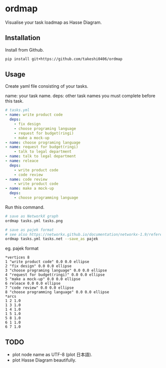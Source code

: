 # ordmap

Visualise your task loadmap as Hasse Diagram.

## Installation

Install from Github.

```bash
pip install git+https://github.com/takeshi0406/ordmap
```

## Usage

Create yaml file consisting of your tasks.

name: your task name.
deps: other task names you must complete before this task.

```yaml
# tasks.yml
- name: write product code
  deps:
    - fix design
    - choose programing language
    - request for budget(ringi)
    - make a mock-up
- name: choose programing language
- name: request for budget(ringi)
    - talk to legal department
- name: talk to legal department
- name: releace
  deps:
    - write product code
    - code review
- name: code review
    - write product code
- name: make a mock-up
  deps:
    - choose programming language
```

Run this command.

```bash
# save as NetworkX graph
ordmap tasks.yml tasks.png

# save as pajek format
# see also https://networkx.github.io/documentation/networkx-1.9/reference/readwrite.html
ordmap tasks.yml tasks.net --save_as pajek
```

eg. pajek format

```
*vertices 8
1 "write product code" 0.0 0.0 ellipse
2 "fix design" 0.0 0.0 ellipse
3 "choose programing language" 0.0 0.0 ellipse
4 "request for budget(ringi)" 0.0 0.0 ellipse
5 "make a mock-up" 0.0 0.0 ellipse
6 releace 0.0 0.0 ellipse
7 "code review" 0.0 0.0 ellipse
8 "choose programming language" 0.0 0.0 ellipse
*arcs
1 2 1.0
1 3 1.0
1 4 1.0
1 5 1.0
5 8 1.0
6 1 1.0
6 7 1.0
```

## TODO

* plot node name as UTF-8 (plot 日本語).
* plot Hasse Diagram beautifully.
